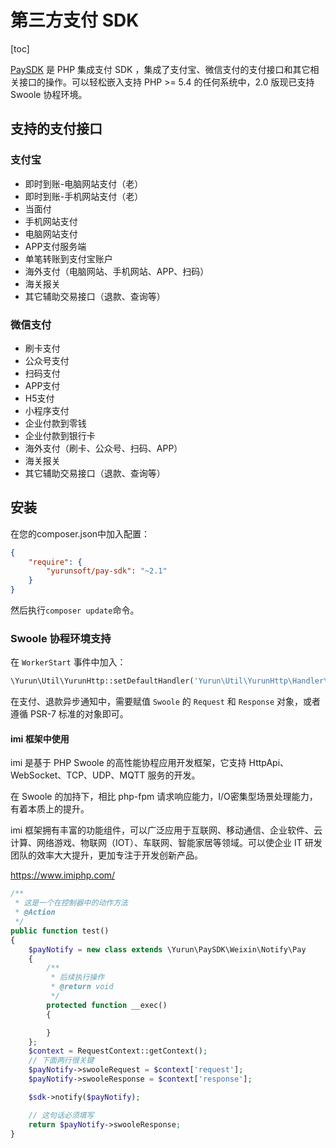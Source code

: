 # 第三方支付 SDK

[toc]

[PaySDK](https://github.com/Yurunsoft/PaySDK) 是 PHP 集成支付 SDK ，集成了支付宝、微信支付的支付接口和其它相关接口的操作。可以轻松嵌入支持 PHP >= 5.4 的任何系统中，2.0 版现已支持 Swoole 协程环境。

## 支持的支付接口

### 支付宝

* 即时到账-电脑网站支付（老）
* 即时到账-手机网站支付（老）
* 当面付
* 手机网站支付
* 电脑网站支付
* APP支付服务端
* 单笔转账到支付宝账户
* 海外支付（电脑网站、手机网站、APP、扫码）
* 海关报关
* 其它辅助交易接口（退款、查询等）

### 微信支付

* 刷卡支付
* 公众号支付
* 扫码支付
* APP支付
* H5支付
* 小程序支付
* 企业付款到零钱
* 企业付款到银行卡
* 海外支付（刷卡、公众号、扫码、APP）
* 海关报关
* 其它辅助交易接口（退款、查询等）

## 安装

在您的composer.json中加入配置：

```json
{
    "require": {
        "yurunsoft/pay-sdk": "~2.1"
    }
}
```

然后执行`composer update`命令。


### Swoole 协程环境支持

在 `WorkerStart` 事件中加入：

```php
\Yurun\Util\YurunHttp::setDefaultHandler('Yurun\Util\YurunHttp\Handler\Swoole');
```

在支付、退款异步通知中，需要赋值 `Swoole` 的 `Request` 和 `Response` 对象，或者遵循 PSR-7 标准的对象即可。

#### imi 框架中使用

imi 是基于 PHP Swoole 的高性能协程应用开发框架，它支持 HttpApi、WebSocket、TCP、UDP、MQTT 服务的开发。

在 Swoole 的加持下，相比 php-fpm 请求响应能力，I/O密集型场景处理能力，有着本质上的提升。

imi 框架拥有丰富的功能组件，可以广泛应用于互联网、移动通信、企业软件、云计算、网络游戏、物联网（IOT）、车联网、智能家居等领域。可以使企业 IT 研发团队的效率大大提升，更加专注于开发创新产品。

<https://www.imiphp.com/>

```php
/**
 * 这是一个在控制器中的动作方法
 * @Action
 */
public function test()
{
    $payNotify = new class extends \Yurun\PaySDK\Weixin\Notify\Pay
    {
        /**
         * 后续执行操作
         * @return void
         */
        protected function __exec()
        {

        }
    };
    $context = RequestContext::getContext();
    // 下面两行很关键
    $payNotify->swooleRequest = $context['request'];
    $payNotify->swooleResponse = $context['response'];

    $sdk->notify($payNotify);

    // 这句话必须填写
    return $payNotify->swooleResponse;
}
```
